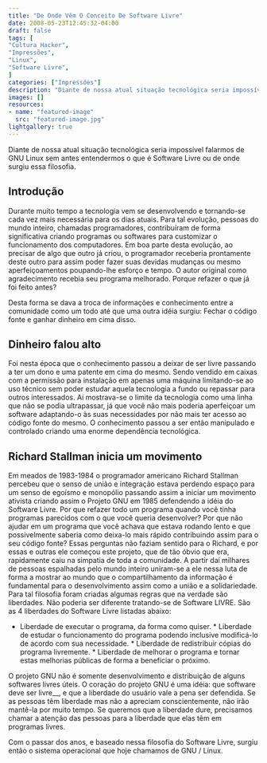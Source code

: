 ```yaml
---
title: "De Onde Vêm O Conceito De Software Livre"
date: 2008-05-23T12:45:32-04:00
draft: false
tags: [
"Cultura Hacker",
"Impressões",
"Linux",
"Software Livre",
]
categories: ["Impressões"]
description: "Diante de nossa atual situação tecnológica seria impossível falarmos de GNU Linux sem antes entendermos o que é Software Livre ou de onde surgiu essa filosofia."
images: []
resources:
- name: "featured-image"
  src: "featured-image.jpg"
lightgallery: true
---
```

Diante de nossa atual situação tecnológica seria impossível falarmos de GNU Linux sem antes entendermos o que é Software Livre ou de onde surgiu essa filosofia.

<!--more-->

## Introdução

Durante muito tempo a tecnologia vem se desenvolvendo e tornando-se cada vez mais necessária para os dias atuais. Para tal evolução, pessoas do mundo inteiro, chamadas programadores, contribuíram de forma significativa criando programas ou softwares para customizar o funcionamento dos computadores. Em boa parte desta evolução, ao precisar de algo que outro já criou, o programador receberia prontamente deste outro para assim poder fazer suas devidas mudanças ou mesmo aperfeiçoamentos poupando-lhe esforço e tempo. O autor original como agradecimento recebia seu programa melhorado. Porque refazer o que já foi feito antes?  

Desta forma se dava a troca de informações e conhecimento entre a comunidade como um todo até que uma outra idéia surgiu: Fechar o código fonte e ganhar dinheiro em cima disso.

## Dinheiro falou alto

Foi nesta época que o conhecimento passou a deixar de ser livre passando a ter um dono e uma patente em cima do mesmo. Sendo vendido em caixas com a permissão para instalação em apenas uma máquina limitando-se ao uso técnico sem poder estudar aquela tecnologia a fundo ou repassar para outros interessados. Aí mostrava-se o limite da tecnologia como uma linha que não se podia ultrapassar, já que você não mais poderia aperfeiçoar um software adaptando-o às suas necessidades por não mais ter acesso ao código fonte do mesmo. O conhecimento passou a ser então manipulado e controlado criando uma enorme dependência tecnológica.

## Richard Stallman inicia um movimento

Em meados de 1983-1984 o programador americano Richard Stallman percebeu que o senso de união e integração estava perdendo espaço para um senso de egoísmo e monopólio passando assim a iniciar um movimento ativista criando assim o Projeto GNU em 1985 defendendo a idéia do Software Livre. Por que refazer todo um programa quando você tinha programas parecidos com o que você queria desenvolver? Por que não ajudar em um programa que você achava que estava rodando lento e que possivelmente saberia como deixa-lo mais rápido contribuindo assim para o seu código fonte? Essas perguntas não faziam sentido para o Richard, e por essas e outras ele começou este projeto, que de tão óbvio que era, rapidamente caiu na simpatia de toda a comunidade. A partir daí milhares de pessoas espalhadas pelo mundo inteiro uniram-se a ele nessa luta de forma a mostrar ao mundo que o compartilhamento da informação é fundamental para o desenvolvimento assim como a união e a solidariedade. Para tal filosofia foram criadas algumas regras que na verdade são liberdades. Não poderia ser diferente tratando-se de Software LIVRE. São as 4 liberdades do Software Livre listadas abaixo:

* Liberdade de executar o programa, da forma como quiser. * Liberdade de estudar o funcionamento do programa podendo inclusive modificá-lo de acordo com sua necessidade. * Liberdade de redistribuir cópias do programa livremente. * Liberdade de melhorar o programa e tornar estas melhorias públicas de forma a beneficiar o próximo.

O projeto GNU não é somente desenvolvimento e distribuição de alguns softwares livres úteis. O coração do projeto GNU é uma idéia: que software deve ser livre__, e que a liberdade do usuário vale a pena ser defendida. Se as pessoas têm liberdade mas não a apreciam conscientemente, não irão mantê-la por muito tempo. Se queremos que a liberdade dure, precisamos chamar a atenção das pessoas para a liberdade que elas têm em programas livres.

Com o passar dos anos, e baseado nessa filosofia do Software Livre, surgiu então o sistema operacional que hoje chamamos de GNU / Linux.
